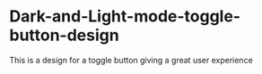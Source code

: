 # Dark-and-Light-mode-toggle-button-design
This is a design for a toggle button giving a great user experience 

